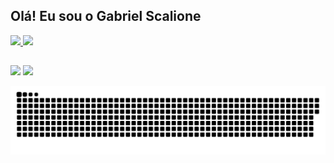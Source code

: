 ## Olá! Eu sou o Gabriel Scalione
 <div>
  <a href="https://github.com/gabrielscalione">
  <img height="130em" src="https://github-readme-stats.vercel.app/api?username=gabrielscalione&show_icons=true&theme=tokyonight&include_all_commits=true&count_private=true"/>
  <img height="130em" src="https://github-readme-stats.vercel.app/api/top-langs/?username=gabrielscalione&layout=compact&langs_count=7&theme=tokyonight"/>
  
</div>
  
##
  
<div> 
  <a href = "mailto:scalione@gmail.com"><img src="https://img.shields.io/badge/Gmail-D14836?style=for-the-badge&logo=gmail&logoColor=white" target="_blank"></a>
  <a href="https://www.linkedin.com/in/scalionegabriel" target="_blank"><img src="https://img.shields.io/badge/-LinkedIn-%230077B5?style=for-the-badge&logo=linkedin&logoColor=white" target="_blank"></a> 
 
 
  ![Snake animation](https://github.com/gabrielscalione/gabrielscalione/blob/output/github-contribution-grid-snake.svg)

</div>

<!--
**gabrielscalione/gabrielscalione** is a ✨ _special_ ✨ repository because its `README.md` (this file) appears on your GitHub profile.

Here are some ideas to get you started:

- 🔭 I’m currently working on ...
- 🌱 I’m currently learning ...
- 👯 I’m looking to collaborate on ...
- 🤔 I’m looking for help with ...
- 💬 Ask me about ...
- 📫 How to reach me: ...
- 😄 Pronouns: ...
- ⚡ Fun fact: ...
-->
